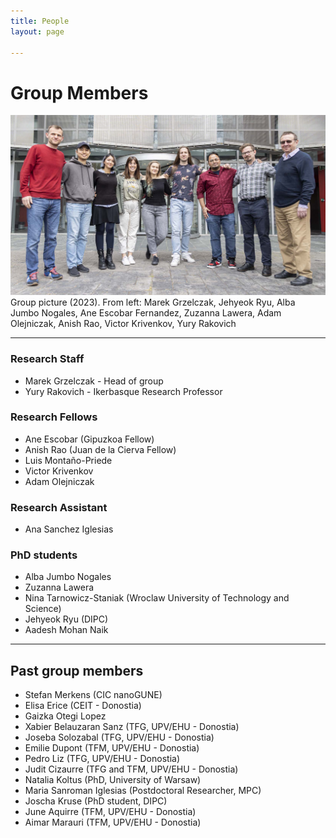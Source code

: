 ```yaml
---
title: People
layout: page

---
```

# Group Members

<img class="image" src="/assets/images/NanoSpec_web.jpg" alt="Alt Text">
<figcaption class="caption">Group picture (2023). From left: Marek Grzelczak, Jehyeok Ryu, Alba Jumbo Nogales, Ane Escobar Fernandez, Zuzanna Lawera, Adam Olejniczak, Anish Rao, Victor Krivenkov, Yury Rakovich</figcaption>

---

### Research Staff

- Marek Grzelczak - Head of group
- Yury Rakovich - Ikerbasque Research Professor

### Research Fellows

- Ane Escobar (Gipuzkoa Fellow)
- Anish Rao (Juan de la Cierva Fellow)
- Luis Montaño-Priede
- Victor Krivenkov
- Adam Olejniczak

### Research Assistant

- Ana Sanchez Iglesias

### PhD students

- Alba Jumbo Nogales
- Zuzanna Lawera
- Nina Tarnowicz-Staniak (Wroclaw University of Technology and Science)
- Jehyeok Ryu (DIPC)
- Aadesh Mohan Naik


---

## Past group members

- Stefan Merkens (CIC nanoGUNE)
- Elisa Erice (CEIT - Donostia)
- Gaizka Otegi Lopez
- Xabier Belauzaran Sanz (TFG, UPV/EHU - Donostia)
- Joseba Solozabal (TFG, UPV/EHU - Donostia)
- Emilie Dupont (TFM, UPV/EHU - Donostia)
- Pedro Liz (TFG, UPV/EHU - Donostia)
- Judit Cizaurre (TFG and TFM, UPV/EHU - Donostia)
- Natalia Koltus (PhD, University of Warsaw)
- Maria Sanroman Iglesias (Postdoctoral Researcher, MPC)
- Joscha Kruse (PhD student, DIPC)
- June Aquirre (TFM, UPV/EHU - Donostia)
- Aimar Marauri (TFM, UPV/EHU - Donostia)

